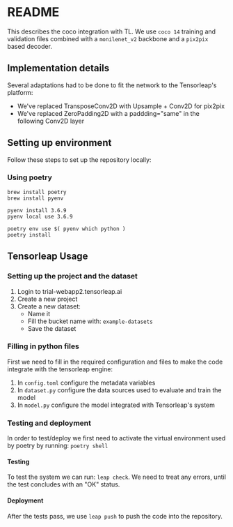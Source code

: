 # README

This describes the coco integration with TL. We use `coco 14` training and validation files combined with a `monilenet_v2` backbone and a `pix2pix` based decoder. 

## Implementation details

Several adaptations had to be done to fit the network to the Tensorleap's platform:
- We've replaced  TransposeConv2D with Upsample + Conv2D for pix2pix
- We've replaced ZeroPadding2D with a paddding="same" in the following Conv2D layer

## Setting up environment
Follow these steps to set up the repository locally:

### Using poetry
```shell=
brew install poetry
brew install pyenv

pyenv install 3.6.9
pyenv local use 3.6.9

poetry env use $( pyenv which python )
poetry install

```

## Tensorleap Usage 

### Setting up the project and the dataset

1. Login to trial-webapp2.tensorleap.ai
2. Create a new project
6. Create a new dataset:
   - Name it
   - Fill the bucket name with: `example-datasets`
   - Save the dataset

### Filling in python files

First we need to fill in the required configuration and files to make the code integrate with the tensorleap engine:
1. In `config.toml` configure the metadata variables
2. In `dataset.py` configure the data sources used to evaluate and train the model
3. In `model.py` configure the model integrated with Tensorleap's system

### Testing and deployment
In order to test/deploy we first need to activate the virtual environment used by poetry by running:
`poetry shell`
#### Testing
To test the system we can run: `leap check`.
We need to treat any errors, until the test concludes with an "OK" status.  
#### Deployment
After the tests pass, we use `leap push` to push the code into the repository. 

